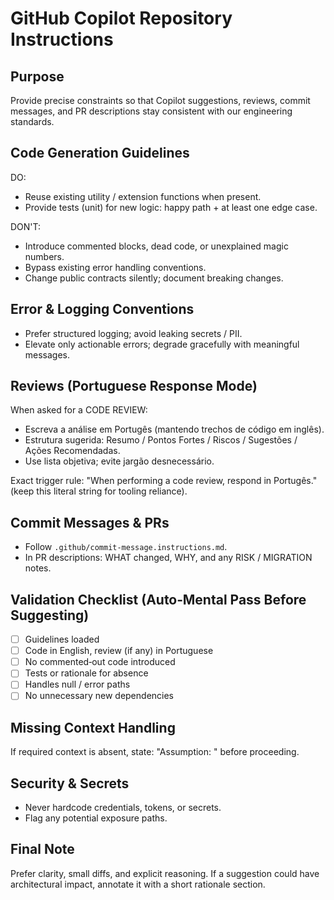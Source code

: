 <!--
GitHub Copilot repository instructions
This file is intentionally concise, explicit, action‑oriented, and optimized for Copilot's custom instructions ingestion.
-->

# GitHub Copilot Repository Instructions

## Purpose

Provide precise constraints so that Copilot suggestions, reviews, commit messages, and PR descriptions stay consistent with our engineering standards.

## Code Generation Guidelines

DO:

- Reuse existing utility / extension functions when present.
- Provide tests (unit) for new logic: happy path + at least one edge case.

DON'T:

- Introduce commented blocks, dead code, or unexplained magic numbers.
- Bypass existing error handling conventions.
- Change public contracts silently; document breaking changes.

## Error & Logging Conventions

- Prefer structured logging; avoid leaking secrets / PII.
- Elevate only actionable errors; degrade gracefully with meaningful messages.

## Reviews (Portuguese Response Mode)

When asked for a CODE REVIEW:

- Escreva a análise em Portugês (mantendo trechos de código em inglês).
- Estrutura sugerida: Resumo / Pontos Fortes / Riscos / Sugestões / Ações Recomendadas.
- Use lista objetiva; evite jargão desnecessário.

Exact trigger rule: "When performing a code review, respond in Portugês." (keep this literal string for tooling reliance).

## Commit Messages & PRs

- Follow `.github/commit-message.instructions.md`.
- In PR descriptions: WHAT changed, WHY, and any RISK / MIGRATION notes.

## Validation Checklist (Auto‑Mental Pass Before Suggesting)

- [ ] Guidelines loaded
- [ ] Code in English, review (if any) in Portuguese
- [ ] No commented‑out code introduced
- [ ] Tests or rationale for absence
- [ ] Handles null / error paths
- [ ] No unnecessary new dependencies

## Missing Context Handling

If required context is absent, state: "Assumption: <brief>" before proceeding.

## Security & Secrets

- Never hardcode credentials, tokens, or secrets.
- Flag any potential exposure paths.

## Final Note

Prefer clarity, small diffs, and explicit reasoning. If a suggestion could have architectural impact, annotate it with a short rationale section.
